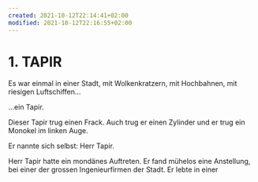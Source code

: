 ```yaml
---
created: 2021-10-12T22:14:41+02:00
modified: 2021-10-12T22:16:55+02:00
---
```


# 1. TAPIR

Es war einmal in einer Stadt, mit Wolkenkratzern, mit Hochbahnen, mit riesigen Luftschiffen...

...ein Tapir.

Dieser Tapir trug einen Frack. Auch trug er einen Zylinder und er trug ein Monokel im linken Auge. 

Er nannte sich selbst: Herr Tapir. 

Herr Tapir hatte ein mondänes Auftreten. Er fand mühelos eine Anstellung, bei einer der grossen Ingenieurfirmen der Stadt. Er lebte in einer
